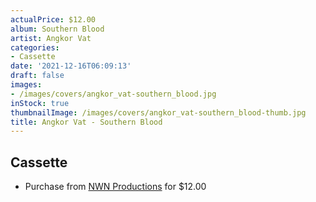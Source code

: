 ```yaml
---
actualPrice: $12.00
album: Southern Blood
artist: Angkor Vat
categories:
- Cassette
date: '2021-12-16T06:09:13'
draft: false
images:
- /images/covers/angkor_vat-southern_blood.jpg
inStock: true
thumbnailImage: /images/covers/angkor_vat-southern_blood-thumb.jpg
title: Angkor Vat - Southern Blood
---
```


## Cassette
* Purchase from [NWN Productions](http://shop.nwnprod.com/index.php?route=product/product&path=73&product_id=19697&sort=pd.name&order=ASC) for $12.00
